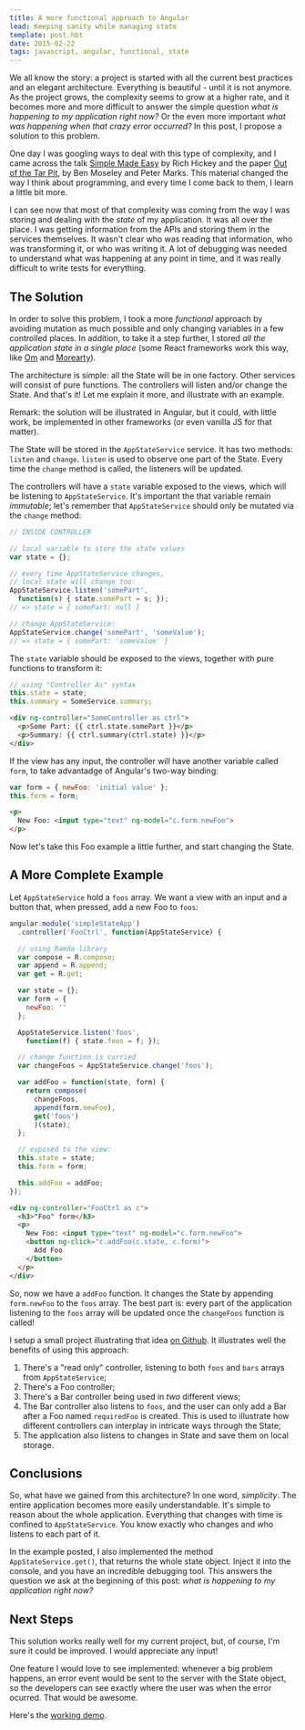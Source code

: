 ```yaml
---
title: A more functional approach to Angular
lead: Keeping sanity while managing state
template: post.hbt
date: 2015-02-22
tags: javascript, angular, functional, state
---
```


We all know the story: a project is started with all the current best practices and an elegant architecture. Everything is beautiful - until it is not anymore. As the project grows, the complexity seems to grow at a higher rate, and it becomes more and more difficult to answer the simple question *what is happening to my application right now?* Or the even more important *what was happening when that crazy error occurred?* In this post, I propose a solution to this problem.

One day I was googling ways to deal with this type of complexity, and I came across the talk [Simple Made Easy](http://www.infoq.com/presentations/Simple-Made-Easy) by Rich Hickey and the paper [Out of the Tar Pit](https://github.com/papers-we-love/papers-we-love/tree/master/design/out-of-the-tar-pit.pdf), by Ben Moseley and Peter Marks. This material changed the way I think about programming, and every time I come back to them, I learn a little bit more.

I can see now that most of that complexity was coming from the way I was storing and dealing with the *state* of my application. It was all over the place. I was getting information from the APIs and storing them in the services themselves. It wasn't clear who was reading that information, who was transforming it, or who was writing it. A lot of debugging was needed to understand what was happening at any point in time, and it was really difficult to write tests for everything.

## The Solution

In order to solve this problem, I took a more *functional* approach by avoiding mutation as much possible and only changing variables in a few controlled places. In addition, to take it a step further, I stored *all the application state in a single place* (some React frameworks work this way, like [Om](https://github.com/omcljs/om) and [Morearty](https://github.com/moreartyjs/moreartyjs)).

The architecture is simple: all the State will be in one factory. Other services will consist of pure functions. The controllers will listen and/or change the State. And that's it! Let me explain it more, and illustrate with an example.

Remark: the solution will be illustrated in Angular, but it could, with little work, be implemented in other frameworks (or even vanilla JS for that matter).

The State will be stored in the `AppStateService` service. It has two methods: `listen` and  `change`. `listen` is used to observe one part of the State. Every time the `change` method is called, the listeners will be updated.

The controllers will have a `state` variable exposed to the views, which will be listening to `AppStateService`. It's important the that variable remain *immutable*; let's remember that `AppStateService` should only be mutated via the `change` method:

```javascript
// INSIDE CONTROLLER

// local variable to store the state values
var state = {};

// every time AppStateService changes,
// local state will change too:
AppStateService.listen('somePart',
  function(s) { state.somePart = s; });
// => state = { somePart: null }

// change AppStateService:
AppStateService.change('somePart', 'someValue');
// => state = { somePart: 'someValue' }
```

The `state` variable should be exposed to the views, together with pure functions to transform it:

```javascript
// using "Controller As" syntax
this.state = state;
this.summary = SomeService.summary;
```

```html
<div ng-controller="SomeController as ctrl">
  <p>Some Part: {{ ctrl.state.somePart }}</p>
  <p>Summary: {{ ctrl.summary(ctrl.state) }}</p>
</div>
```

If the view has any input, the controller will have another variable called `form`, to take advantadge of Angular's two-way binding:

```javascript
var form = { newFoo: 'initial value' };
this.form = form;
```

```html
<p>
  New Foo: <input type="text" ng-model="c.form.newFoo">
</p>
```

Now let's take this Foo example a little further, and start changing the State.

## A More Complete Example

Let `AppStateService` hold a `foos` array. We want a view with an input and a button that, when pressed, add a new Foo to `foos`:

```javascript
angular.module('simpleStateApp')
  .controller('FooCtrl', function(AppStateService) {

  // using Ramda library
  var compose = R.compose;
  var append = R.append;
  var get = R.get;

  var state = {};
  var form = {
    newFoo: ''
  };

  AppStateService.listen('foos',
    function(f) { state.foos = f; });

  // change function is curried
  var changeFoos = AppStateService.change('foos');

  var addFoo = function(state, form) {
    return compose(
      changeFoos,
      append(form.newFoo),
      get('foos')
      )(state);
  };

  // exposed to the view:
  this.state = state;
  this.form = form;

  this.addFoo = addFoo;
});
```

```html
<div ng-controller="FooCtrl as c">
  <h3>"Foo" form</h3>
  <p>
    New Foo: <input type="text" ng-model="c.form.newFoo">
    <button ng-click="c.addFoo(c.state, c.form)">
      Add Foo
    </button>
  </p>
</div>
```

So, now we have a `addFoo` function. It changes the State by appending `form.newFoo` to the `foos` array. The best part is: every part of the application listening to the `foos` array will be updated once the `changeFoos` function is called!

I setup a small project illustrating that idea [on Github](https://github.com/lucasmreis/simpleStateApp). It illustrates well the benefits of using this approach:

1. There's a "read only" controller, listening to both `foos` and `bars` arrays from `AppStateService`;
2. There's a Foo controller;
3. There's a Bar controller being used in *two* different views;
4. The Bar controller also listens to `foos`, and the user can only add a Bar after a Foo named `requiredFoo` is created. This is used to illustrate how different controllers can interplay in intricate ways through the State;
5. The application also listens to changes in State and save them on local storage.

## Conclusions

So, what have we gained from this architecture? In one word, *simplicity*. The entire application becomes more easily understandable. It's simple to reason about the whole application. Everything that changes with time is confined to `AppStateService`. You know exactly who changes and who listens to each part of it.

In the example posted, I also implemented the method `AppStateService.get()`, that returns the whole state object. Inject it into the console, and you have an incredible debugging tool. This answers the question we ask at the beginning of this post: *what is happening to my application right now?*

## Next Steps

This solution works really well for my current project, but, of course, I'm sure it could be improved. I would appreciate any input!

One feature I would love to see implemented: whenever a big problem happens, an error event would be sent to the server with the State object, so the developers can see exactly where the user was when the error ocurred. That would be awesome.

Here's the [working demo](https://github.com/lucasmreis/simpleStateApp).

